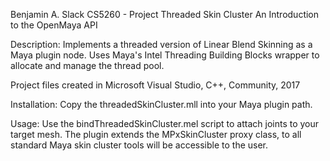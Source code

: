 Benjamin A. Slack
CS5260 - Project
Threaded Skin Cluster
An Introduction to the OpenMaya API

Description:
Implements a threaded version of Linear 
Blend Skinning as a Maya plugin node. Uses 
Maya's Intel Threading Building Blocks wrapper 
to allocate and manage the thread pool.

Project files created in Microsoft Visual 
Studio, C++, Community, 2017

Installation:
Copy the threadedSkinCluster.mll into your 
Maya plugin path. 

Usage:
Use the bindThreadedSkinCluster.mel
script to attach joints to your target mesh. 
The plugin extends the MPxSkinCluster proxy 
class, to all standard Maya skin cluster tools 
will be accessible to the user.